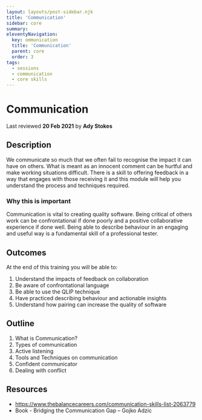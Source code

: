 ```yaml
---
layout: layouts/post-sidebar.njk
title: 'Communication'
sidebar: core
summary: 
eleventyNavigation:
  key: ommunication
  title: 'Communication'
  parent: core
  order: 3
tags:
  - sessions
  - communication
  - core skills
---
```

# Communication
Last reviewed **20 Feb 2021** by **Ady Stokes**

## Description
We communicate so much that we often fail to recognise the impact it can have on others. What is meant as an innocent comment can be hurtful and make working situations difficult. There is a skill to offering feedback in a way that engages with those receiving it and this module will help you understand the process and techniques required. 

### Why this is important
Communication is vital to creating quality software. Being critical of others work can be confrontational if done poorly and a positive collaborative experience if done well. Being able to describe behaviour in an engaging and useful way is a fundamental skill of a professional tester. 

## Outcomes

At the end of this training you will be able to:

 1. Understand the impacts of feedback on collaboration 
 1. Be aware of confrontational language 
 1. Be able to use the QLIP technique 
 1. Have practiced describing behaviour and actionable insights 
 1. Understand how pairing can increase the quality of software 

## Outline

1. What is Communication?
1. Types of communication
1. Active listening
1. Tools and Techniques on communication
1. Confident communicator
1. Dealing with conflict

## Resources
 - https://www.thebalancecareers.com/communication-skills-list-2063779 
 - Book - Bridging the Communication Gap – Gojko Adzic 
